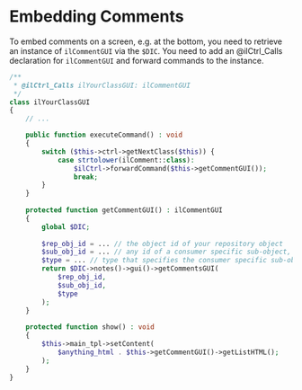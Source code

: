 # Embedding Comments

To embed comments on a screen, e.g. at the bottom, you need to retrieve an instance of `ilCommentGUI` via the `$DIC`. You need to add an @ilCtrl_Calls declaration for `ilCommentGUI` and forward commands to the instance. 

```php
/**
 * @ilCtrl_Calls ilYourClassGUI: ilCommentGUI
 */
class ilYourClassGUI
{
    // ...

    public function executeCommand() : void
    {
        switch ($this->ctrl->getNextClass($this)) {
            case strtolower(ilComment::class):
                $ilCtrl->forwardCommand($this->getCommentGUI());
                break;
        }
    }
    
    protected function getCommentGUI() : ilCommentGUI
    {
        global $DIC;
        
        $rep_obj_id = ... // the object id of your repository object
        $sub_obj_id = ... // any id of a consumer specific sub-object, e.g. a page ID
        $type = ... // type that specifies the consumer specific sub-object
        return $DIC->notes()->gui()->getCommentsGUI(
            $rep_obj_id,
            $sub_obj_id,
            $type
        );
    }
    
    protected function show() : void
    {
        $this->main_tpl->setContent(
            $anything_html . $this->getCommentGUI()->getListHTML();
        );
    }
}



```
